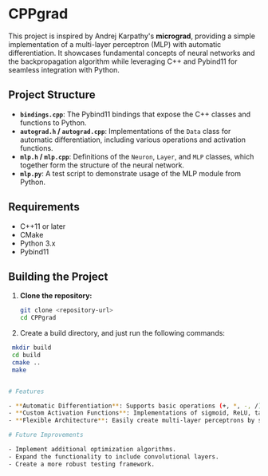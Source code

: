# CPPgrad

This project is inspired by Andrej Karpathy's **micrograd**, providing a simple implementation of a multi-layer perceptron (MLP) with automatic differentiation. It showcases fundamental concepts of neural networks and the backpropagation algorithm while leveraging C++ and Pybind11 for seamless integration with Python.

## Project Structure

- **`bindings.cpp`**: The Pybind11 bindings that expose the C++ classes and functions to Python.
- **`autograd.h` / `autograd.cpp`**: Implementations of the `Data` class for automatic differentiation, including various operations and activation functions.
- **`mlp.h` / `mlp.cpp`**: Definitions of the `Neuron`, `Layer`, and `MLP` classes, which together form the structure of the neural network.
- **`mlp.py`**: A test script to demonstrate usage of the MLP module from Python.

## Requirements

- C++11 or later
- CMake
- Python 3.x
- Pybind11

## Building the Project

1. **Clone the repository:**
   ```bash
   git clone <repository-url>
   cd CPPgrad

2. Create a build directory, and just run the following commands:
  ```bash
   mkdir build
   cd build
   cmake ..
   make


# Features

- **Automatic Differentiation**: Supports basic operations (+, *, -, /) and computes gradients using backpropagation.
- **Custom Activation Functions**: Implementations of sigmoid, ReLU, tanh, swish, and gelu.
- **Flexible Architecture**: Easily create multi-layer perceptrons by specifying the number of neurons in each layer.

# Future Improvements

- Implement additional optimization algorithms.
- Expand the functionality to include convolutional layers.
- Create a more robust testing framework.



